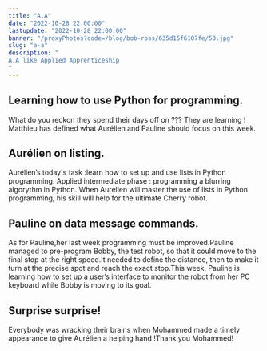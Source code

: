 ```yaml
---
title: "A.A"
date: "2022-10-28 22:00:00"
lastupdate: "2022-10-28 22:00:00"
banner: "/proxyPhotos?code=/blog/bob-ross/635d15f6107fe/50.jpg"
slug: "a-a"
description: " 
A.A like Applied Apprenticeship 
"
---
```

## Learning how to use Python for programming.

What do you reckon they spend their days off on ??? They are learning !
Matthieu has defined what Aurélien and Pauline should focus on this week.

## Aurélien on listing.


Aurélien’s today's task :learn how to set up and use lists in Python programming. Applied intermediate phase : programming a  blurring algorythm in Python. When Aurélien will master the use of lists in Python programming, his skill will help for the ultimate Cherry robot.

## Pauline on data message commands.

As for Pauline,her last week programming must be improved.Pauline managed to pre-program Bobby, the test robot, so that it could move to the final stop at the right speed.It needed to define the  distance, then to make it turn at the precise spot and reach the exact stop.This week, Pauline is learning how to set up a user’s interface to monitor the robot from her PC keyboard while Bobby is moving to its goal.

## Surprise surprise!

Everybody was wracking their brains when Mohammed made a timely appearance to give Aurélien a helping hand !Thank you Mohammed! 

    